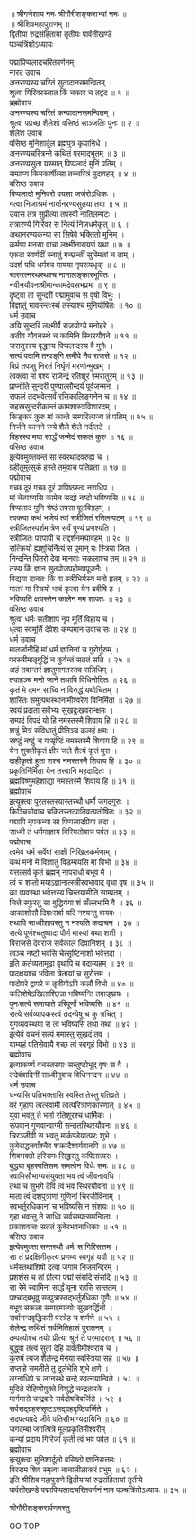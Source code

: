 
  
॥ श्रीगणेशाय नमः श्रीगौरीशङ्कराभ्यां नमः ॥  
॥ श्रीशिवमहापुराणम् ॥  
द्वितीया रुद्रसंहितायां तृतीयः पार्वतीखण्डे  
पञ्चत्रिंशोऽध्यायः  
  
पद्मापिप्पलादचरितवर्णनम्  
नारद उवाच  
अनरण्यस्य चरितं सुतादानसमन्वितम् ।  
श्रुत्वा गिरिवरस्तात किं चकार च तद्वद ॥ १ ॥  
ब्रह्मोवाच  
अनरण्यस्य चरितं कन्यादानसमन्वितम् ।  
श्रुत्वा पप्रच्छ शैलेशो वसिष्ठं साञ्जलिः पुनः ॥ २ ॥  
शैलेश उवाच  
वसिष्ठ मुनिशार्दूल ब्रह्मपुत्र कृपानिधे ।  
अनरण्यचरित्रन्ते कथितं परमाद्‌भुतम् ॥ ३ ॥  
अनरण्यसुता यस्मात् पिप्पलादं मुनिं पतिम् ।  
सम्प्राप्य किमकार्षीत्सा तच्चरित्रं मुदावहम् ॥ ४ ॥  
वसिष्ठ उवाच  
पिप्पलादो मुनिवरो वयसा जर्जरोऽधिकः ।  
गत्वा निजाश्रमं नार्यानरण्यसुतया तया ॥ ५ ॥  
उवास तत्र सुप्रीत्या तपस्वी नातिलम्पटः ।  
तत्रारण्ये गिरिवर स नित्यं निजधर्मकृत् ॥ ६ ॥  
अथानरण्यकन्या सा सिषेवे भक्तितो मुनिम् ।  
कर्मणा मनसा वाचा लक्ष्मीनारायणं यथा ॥ ७ ॥  
एकदा स्वर्णदीं स्नातुं गच्छन्तीं सुस्मितां च ताम् ।  
ददर्श पथि धर्मश्च मायया नृपरूपधृक् ॥ ८ ॥  
चारुरत्नरथस्थश्च नानालङ्कारभूषितः ।  
नवीनयौवनःश्रीमान्कामदेवसभप्रभः ॥ ९ ॥  
दृष्ट्वा तां सुन्दरीं पद्मामुवाच स वृषो विभुः ।  
विज्ञातुं भावमन्तःस्थं तस्याश्च मुनियोषितः ॥ १० ॥  
धर्म उवाच  
अयि सुन्दरि लक्ष्मीर्वै राजयोग्ये मनोहरे ।  
अतीव यौवनस्थे च कामिनि स्थिरयौवने ॥ ११ ॥  
जरातुरस्य वृद्धस्य पिप्पलादस्य वै मुनेः ।  
सत्यं वदामि तन्वङ्‌गि समीपे नैव राजसे ॥ १२ ॥  
विप्रं तपःसु निरतं निर्घृणं मरणोन्मुखम् ।  
त्वक्त्वा मां पश्य राजेन्द्रं रतिशूरं स्मरातुरम् ॥ १३ ॥  
प्राप्नोति सुन्दरी पुण्यात्सौन्दर्यं पूर्वजन्मनः ।  
सफलं तद्‌भवेत्सर्वं रसिकालिङ्‌गनेन च ॥ १४ ॥  
सहस्रसुन्दरीकान्तं कामशास्त्रविशारदम् ।  
किङ्‌करं कुरु मां कान्ते सम्परित्यज्य तं पतिम् ॥ १५ ॥  
निर्जने कानने रम्ये शैले शैले नदीतटे ।  
विहरस्व मया सार्द्धं जन्मेदं सफलं कुरु ॥ १६ ॥  
वसिष्ठ उवाच  
इत्येवमुक्तवन्तं सा स्वरथादवरुह्य च ।  
ग्रहीतुमुत्सुकं हस्ते तमुवाच पतिव्रता ॥ १७ ॥  
पद्मोवाच  
गच्छ दूरं गच्छ दूरं पापिष्ठस्त्वं नराधिप ।  
मां चेत्पश्यसि कामेन सद्यो नष्टो भविष्यसि ॥ १८ ॥  
पिप्पलादं मुनि श्रेष्ठं तपसा पूतविग्रहम् ।  
त्यक्त्वा कथं भजेयं त्वां स्त्रीजितं रतिलम्पटम् ॥ १९ ॥  
स्त्रीजितस्पर्शमात्रेण सर्वं पुण्यं प्रणश्यति ।  
स्त्रीजितः परपापी च तद्दर्शनमघावहम् ॥ २० ॥  
सत्क्रियो ह्यशुचिर्नित्यं स पुमान् यः स्त्रिया जितः ।  
निन्दन्ति पितरो देवा मानवाः सकलाश्च तम् ॥ २१ ॥  
तस्य किं ज्ञान सुतपोजपहोमप्रपूजनैः ।  
विद्यया दानतः किं वा स्त्रीभिर्यस्य मनो हृतम् ॥ २२ ॥  
मातरं मां स्त्रियो भावं कृत्वा येन ब्रवीषि ह ।  
भविष्यति क्षयस्तेन कालेन मम शापतः ॥ २३ ॥  
वसिष्ठ उवाच  
श्रुत्वा धर्मः सतीशापं नृप मूर्तिं विहाय च ।  
धृत्वा स्वमूर्तिं देवेशः कम्पमान उवाच सः ॥ २४ ॥  
धर्म उवाच  
मातर्जानीहि मां धर्मं ज्ञानिनां च गुरोर्गुरुम् ।  
परस्त्रीमातृबुद्धिं च कुर्वन्तं सततं सति ॥ २५ ॥  
अहं तवान्तरं ज्ञातुमागतस्तव सन्निधिम् ।  
तवाहञ्च मनो जाने तथापि विधिनोदितः ॥ २६ ॥  
कृतं मे दमनं साध्वि न विरुद्धं यथोचितम् ।  
शास्तिः समुत्पथस्थानामीश्वरेण विनिर्मिता ॥ २७ ॥  
स्वयं प्रदाता सर्वेभ्यः सुखदुःखवरान्क्षमः ।  
सम्पदं विपदं यो हि नमस्तस्मै शिवाय हि ॥ २८ ॥  
शत्रुं मित्रं संविधातुं प्रीतिञ्च कलहं क्षमः ।  
स्रष्टुं नष्टुं च यःसृष्टिं नमस्तस्मै शिवाय हि ॥ २९ ॥  
येन शुक्लीकृतं क्षीरं जले शैत्यं कृतं पुरा ।  
दाहीकृतो हुता शश्च नमस्तस्मै शिवाय हि ॥ ३० ॥  
प्रकृतिर्निर्मिता येन तत्त्वानि महदादितः ।  
ब्रह्मविष्णुमहेशाद्या नमस्तस्मै शिवाय हि ॥ ३१ ॥  
ब्रह्मोवाच  
इत्युक्त्वा पुरतस्तस्यास्तस्थौ धर्मो जगद्‌गुरुः ।  
किञ्चिन्नोवाच चकितस्तत्पातिव्रत्यतोषितः ॥ ३२ ॥  
पद्मापि नृपकन्या सा पिप्पलादप्रिया तदा ।  
साध्वी तं धर्ममाज्ञाय विस्मितोवाच पर्वत ॥ ३३ ॥  
पद्मोवाच  
त्वमेव धर्म सर्वेषां साक्षी निखिलकर्मणाम् ।  
कथं मनो मे विज्ञातुं विडम्बयसि मां विभो ॥ ३४ ॥  
यत्तत्सर्वं कृतं ब्रह्मन् नापराधो बभूव मे ।  
त्वं च शप्तो मयाऽज्ञानात्स्त्रीस्वभावाद् वृथा वृष ॥ ३५ ॥  
का व्यवस्था भवेत्तस्य चिन्तयामीति साम्प्रतम् ।  
चित्ते स्फुरतु सा बुद्धिर्यया शं सँल्लभामि वै ॥ ३६ ॥  
आकाशोसौ दिशःसर्वा यदि नश्यन्तु वायवः ।  
तथापि साध्वीशापस्तु न नश्यति कदाचन ॥ ३७ ॥  
सत्ये पूर्णश्चतुष्पादः पौर्ण मास्यां यथा शशी ।  
विराजसे देवराज सर्वकालं दिवानिशम् ॥ ३८ ॥  
त्वञ्च नष्टो भवसि चेत्सृष्टिनाशो भवेत्तदा ।  
इति कर्तव्यतामूढा वृथापि च वदाम्यहम् ॥ ३९ ॥  
पादक्षयश्च भविता त्रेतायां च सुरोत्तम ।  
पादोपरे द्वापरे च तृतीयोऽपि कलौ विभो ॥ ४० ॥  
कलिशेषेऽखिलाश्छिन्ना भविष्यन्ति तवाङ्‌घ्रयः ।  
पुनःसत्ये समायाते परिपूर्णो भविष्यसि ॥ ४१ ॥  
सत्ये सर्वव्यापकस्त्वं तदन्येषु च कु त्रचित् ।  
युगव्यवस्थया स त्वं भविष्यसि तथा तथा ॥ ४२ ॥  
इत्येवं वचनं सत्यं ममास्तु सुखदं तव ।  
याम्यहं पतिसेवायै गच्छ त्वं स्वगृहं विभो ॥ ४३ ॥  
ब्रह्मोवाच  
इत्याकर्ण्य वचस्तस्याः सन्तुष्टोभूद् वृषः स वै ।  
तदेवंवादिनीं साध्वीमुवाच विधिनन्दन ॥ ४४ ॥  
धर्म उवाच  
धन्यासि पतिभक्तासि स्वस्ति तेस्तु पतिव्रते ।  
वरं गृहाण त्वत्स्वामी त्वत्परित्राणकारणात् ॥ ४५ ॥  
युवा भवतु ते भर्ता रतिशूरश्च धार्मिकः ।  
रूपवान् गुणवान्वाग्मी सन्ततस्थिरयौवनः ॥ ४६ ॥  
चिरञ्जीवी स भवतु मार्कण्डेयात्परः शुभे ।  
कुबेराद्धनवाँश्चैव शक्रादैश्वर्यवानपि ॥ ४७ ॥  
शिवभक्तो हरिसमः सिद्धस्तु कपिलात्परः ।  
बुद्ध्या बृहस्पतिसमः समत्वेन विधेः समः ॥ ४८ ॥  
स्वामिसौभाग्यसंयुक्ता भव त्वं जीवनावधि ।  
तथा च सुभगे देवि त्वं भव स्थिरयौवना ॥ ४९ ॥  
माता त्वं दशपुत्राणां गुणिनां चिरजीविनाम् ।  
स्वभर्तुरधिकानां च भविष्यसि न संशयः ॥ ५० ॥  
गृहा भवन्तु ते साध्वि सर्वसम्पत्समन्विताः ।  
प्रकाशवन्तः सततं कुबेरभवनाधिकाः ॥ ५१ ॥  
वसिष्ठ उवाच  
इत्येवमुक्ता सन्तस्थौ धर्मः स गिरिसत्तम ।  
सा तं प्रदक्षिणीकृत्य प्रणम्य स्वगृहं ययौ ॥ ५२ ॥  
धर्मस्तथाशिषो दत्वा जगाम निजमन्दिरम् ।  
प्रशशंस च तां प्रीत्या पद्मां संसदि संसदि ॥ ५३ ॥  
सा रेमे स्वामिना सार्द्धं यूना रहसि सन्ततम् ।  
पश्चाद्‌बभूवु सत्पुत्रास्तद्‌भर्तुरधिका गुणैः ॥ ५४ ॥  
बभूव सकला सम्पद्दम्पत्योः सुखवर्द्धिनी ।  
सर्वानन्दवृद्धिकरी परत्रेह च शर्मणे ॥ ५५ ॥  
शैलेन्द्र कथितं सर्वमितिहासं पुरातनम् ।  
दम्पत्योश्च तयोः प्रीत्या श्रुतं ते परमादरात् ॥ ५६ ॥  
बुद्ध्वा तत्त्वं सुतां देहि पार्वतीमीश्वराय च ।  
कुरुषं त्यज शैलेन्द्र मेनया स्वस्त्रिया सह ॥ ५७ ॥  
सप्ताहे समतीते तु दुर्लभेति शुभे क्षणे ।  
लग्नाधिपे च लग्नस्थे चन्द्रे स्वत्नयान्विते ॥ ५८ ॥  
मुदिते रोहिणीयुक्ते विशुद्धे चन्द्रतारके ।  
मार्गमासे चन्द्रवारे सर्वदोषविवर्जिते ॥ ५९ ॥  
सर्वसद्‌ग्रहसंसृष्टऽसद्‌ग्रहदृष्टिवर्जिते ।  
सदपत्यप्रदे जीवे पतिसौभाग्यदायिनि ॥ ६० ॥  
जगदम्बां जगत्पित्रे मूलप्रकृतिमीश्वरीम् ।  
कन्यां प्रदाय गिरिजां कृती त्वं भव पर्वत ॥ ६१ ॥  
ब्रह्मोवाच  
इत्युक्त्वा मुनिशार्दूलो वसिष्ठो ज्ञानिसत्तमः ।  
विरराम शिवं स्मृत्वा नानालीलाकरं प्रभुम् ॥ ६२ ॥  
इति श्रीशिव महापुराणे द्वितीयायां रुद्रसंहितायां तृतीये  
पार्वतीखण्डे पद्मापिप्पलादचरितवर्णनं नाम पञ्चत्रिंशोऽध्यायः ॥ ३५ ॥  
  
  
श्रीगौरीशङ्करार्पणमस्तु  
  
GO TOP
